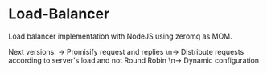 Load-Balancer
=============

Load balancer implementation with NodeJS using zeromq as MOM.

Next versions:
     -> Promisify request and replies
     \n-> Distribute requests according to server's load and not Round Robin
     \n-> Dynamic configuration
